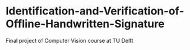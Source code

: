 # Identification-and-Verification-of-Offline-Handwritten-Signature
Final project of Computer Vision course at TU Delft
